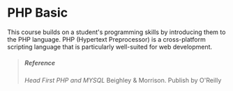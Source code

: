 # PHP Basic

This course builds on a student's programming skills by introducing them to the PHP language. PHP
(Hypertext Preprocessor) is a cross-platform scripting language that is particularly well-suited for
web development.

>
> ##### Reference
> 
> *Head First PHP and MYSQL* Beighley & Morrison. Publish by O'Reilly
>
